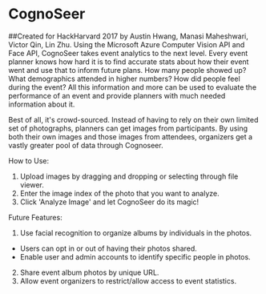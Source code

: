 # CognoSeer
##Created for HackHarvard 2017 by Austin Hwang, Manasi Maheshwari, Victor Qin, Lin Zhu.
Using the Microsoft Azure Computer Vision API and Face API, CognoSeer takes event analytics to the next level. Every event planner knows how hard it is to find accurate stats about how their event went and use that to inform future plans. How many people showed up? What demographics attended in higher numbers? How did people feel during the event? All this information and more can be used to evaluate the performance of an event and provide planners with much needed information about it. 

Best of all, it's crowd-sourced. Instead of having to rely on their own limited set of photographs, planners can get images from participants. By using both their own images and those images from attendees, organizers get a vastly greater pool of data through Cognoseer.

How to Use:
1. Upload images by dragging and dropping or selecting through file viewer.
2. Enter the image index of the photo that you want to analyze.
3. Click 'Analyze Image' and let CognoSeer do its magic!

Future Features:
1. Use facial recognition to organize albums by individuals in the photos.
  * Users can opt in or out of having their photos shared. 
  * Enable user and admin accounts to identify specific people in photos.
2. Share event album photos by unique URL. 
3. Allow event organizers to restrict/allow access to event statistics.
